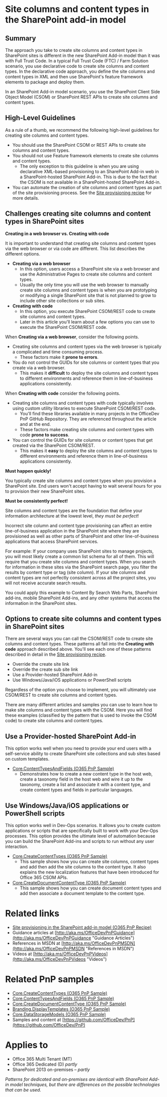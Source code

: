 Site columns and content types in the SharePoint add-in model
=============================================================

Summary
-------

The approach you take to create site columns and content types in SharePoint sites is different in the new SharePoint Add-in model than it was with Full Trust Code. In a typical Full Trust Code (FTC) / Farm Solution scenario, you use declarative code to create site columns and content types. In the declarative code approach, you define the site columns and content types in XML and then use  SharePoint's feature framework elements to package and deploy them.

In an SharePoint Add-in model scenario, you use the SharePoint Client Side Object Model (CSOM) or SharePoint REST APIs to create site columns and content types.

High-Level Guidelines
---------------------

As a rule of a thumb, we recommend the following high-level guidelines for creating site columns and content types.

- You should use the SharePoint CSOM or REST APIs to create site columns and content types.
- You should not use Feature framework elements to create site columns and content types.
	+ The only exception to this guideline is when you are using declarative XML-based provisioning to an SharePoint Add-in web in a SharePoint-hosted SharePoint Add-in. This is due to the fact that the CSOM is not available in a SharePoint-hosted SharePoint Add-in.
- You can automate the creation of site columns and content types as part of the site provisioning process. See the [Site provisioning recipe](site-provisioning-sharepoint-add-in.md) for more details.

Challenges creating site columns and content types in SharePoint sites
----------------------------------------------------------------------

**Creating in a web browser vs. Creating with code** 

It is important to understand that creating site columns and content types via the web browser or via code are different. This list describes the different options.

- **Creating via a web browser**
	+ In this option, users access a SharePoint site via a web browser and use the Administrative Pages to create site columns and content types.
	+ Usually the only time you will use the web browser to manually create site columns and content types is when you are prototyping or modifying a single SharePoint site that is not planned to grow to include other site collections or sub sites.
- **Creating with code**
	+ In this option, you execute SharePoint CSOM/REST code to create site columns and content types.
	+ Later in this article you'll learn about a few options you can use to execute the SharePoint CSOM/REST code.

When **Creating via a web browser**, consider the following points.

- Creating site columns and content types via the web browser is typically a complicated and time consuming process.
	+ These factors make it **prone to errors**.
- You do not control the GUIDs for site columns or content types that you create via a web browser.
	+ This makes it **difficult** to deploy the site columns and content types to different environments and reference them in line-of-business applications consistently.

When **Creating with code** consider the following points.

- Creating site columns and content types with code typically involves using custom utility libraries to execute SharePoint CSOM/REST code.
	+ You'll find these libraries available in many projects in the OfficeDev PnP GitHub Repository.  They are referenced throughout the article and at the end.
	+ These factors make creating site columns and content types with code **prone to success**.
- You can control the GUIDs for site columns or content types that get created via the SharePoint CSOM/REST.
	+ This makes it **easy** to deploy the site columns and content types to different environments and reference them in line-of-business applications consistently.

**Must happen quickly!**

You typically create site columns and content types when you provision a SharePoint site. End users won't accept having to wait several hours for you to provision their new SharePoint sites.

**Must be consistently perfect!**

Site columns and content types are the foundation that define your information architecture at the lowest level, *they must be perfect*!

Incorrect site column and content type provisioning can affect an entire line-of-business application in the SharePoint site where they are provisioned as well as other parts of SharePoint and other line-of-business applications that access SharePoint services.

For example: If your company uses SharePoint sites to manage projects, you will most likely create a common list schema for all of them. This will require that you create site columns and content types.  When you search for information in these sites via the SharePoint search page, you filter the results by content type or tag (site column). If your site columns and content types are not perfectly consistent across all the project sites, you will not receive accurate search results.

You could apply this example to Content By Search Web Parts, SharePoint add-ins, mobile SharePoint Add-ins, and any other systems that access the information in the SharePoint sites.

Options to create site columns and content types in SharePoint sites
--------------------------------------------------------------------

There are several ways you can call the CSOM/REST code to create site columns and content types. These patterns all fall into the **Creating with code** approach described above. You'll see each one of these patterns described in detail in the [Site provisioning recipe](site-provisioning-sharepoint-add-in.md).

- Override the create site link
- Override the create sub site link
- Use a Provider-hosted SharePoint Add-in
- Use Windows/Java/iOS applications or PowerShell scripts

Regardless of the option you choose to implement, you will ultimately use CSOM/REST to create site columns and content types.

There are many different articles and samples you can use to learn how to make site columns and content types with the CSOM. Here you will find these examples (classified by the pattern that is used to invoke the CSOM code) to create site columns and content types.

Use a Provider-hosted SharePoint Add-in
---------------------------------------
This option works well when you need to provide your end users with a self-service ability to create SharePoint site collections and sub sites based on custom templates.

- [Core.ContentTypesAndFields (O365 PnP Sample)](https://github.com/OfficeDev/PnP/tree/master/Samples/Core.ContentTypesAndFields)
	+ Demonstrates how to create a new content type in the host web, create a taxonomy field in the host web and wire it up to the taxonomy, create a list and associate it with a content type,  and create content types and fields in particular languages.

Use Windows/Java/iOS applications or PowerShell scripts
-------------------------------------------------------

This option works well in Dev-Ops scenarios. It allows you to create custom applications or scripts that are specifically built to work with your Dev-Ops processes. This option provides the ultimate level of automation because you can build the SharePoint Add-ins and scripts to run without any user interaction.  

- [Core.CreateContentTypes (O365 PnP Sample)](https://github.com/OfficeDev/PnP/tree/master/Samples/Core.CreateContentTypes)
	+ This sample shows how you can create site columns, content types and add then add the site columns to the content type. It also explains the new localization features that have been introduced for Office 365 CSOM APIs.
- [Core.CreateDocumentContentType (O365 PnP Sample)](https://github.com/OfficeDev/PnP/tree/master/Samples/Core.CreateDocumentContentType)
	+ This sample shows how you can create document content types and add then associate a document template to the content type.

Related links
=============
- [Site provisioning in the SharePoint add-in model (O365 PnP Recipe)](site-provisioning-sharepoint-add-in.md)
- Guidance articles at [http://aka.ms/OfficeDevPnPGuidance](http://aka.ms/OfficeDevPnPGuidance "Guidance Articles")
- References in MSDN at [http://aka.ms/OfficeDevPnPMSDN](http://aka.ms/OfficeDevPnPMSDN "References in MSDN")
- Videos at [http://aka.ms/OfficeDevPnPVideos](http://aka.ms/OfficeDevPnPVideos "Videos")

Related PnP samples
===================

- [Core.CreateContentTypes (O365 PnP Sample)](https://github.com/OfficeDev/PnP/tree/master/Samples/Core.CreateContentTypes)
- [Core.ContentTypesAndFields (O365 PnP Sample)](https://github.com/OfficeDev/PnP/tree/master/Samples/Core.ContentTypesAndFields)
- [Core.CreateDocumentContentType (O365 PnP Sample)](https://github.com/OfficeDev/PnP/tree/master/Samples/Core.CreateDocumentContentType)
- [Branding.DisplayTemplates (O365 PnP Sample)](https://github.com/OfficeDev/PnP/tree/master/Samples/Branding.DisplayTemplates)
- [Core.DataStorageModels (O365 PnP Sample)](https://github.com/OfficeDev/PnP/tree/master/Samples/Core.DataStorageModels)
- Samples and content at [https://github.com/OfficeDev/PnP](https://github.com/OfficeDev/PnP)

Applies to
==========
- Office 365 Multi Tenant (MT)
- Office 365 Dedicated (D) *partly*
- SharePoint 2013 on-premises – *partly*

*Patterns for dedicated and on-premises are identical with SharePoint Add-in model techniques, but there are differences on the possible technologies that can be used.*
